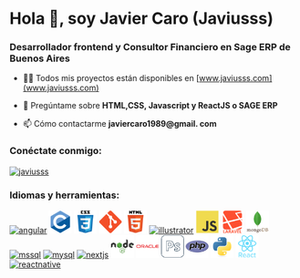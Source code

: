 <h1 align="left">Hola 👋, soy Javier Caro (Javiusss)</h1>
<h3 align="left">Desarrollador frontend y Consultor Financiero en Sage ERP de Buenos Aires</h3>

- 👨‍💻 Todos mis proyectos están disponibles en [www.javiusss.com](www.javiusss.com)

- 💬 Pregúntame sobre **HTML,CSS, Javascript y ReactJS o SAGE ERP**

- 📫 Cómo contactarme **javiercaro1989@gmail. com**

<h3 align="left">Conéctate conmigo:</h3>
<p align="left">
<a href="https://linkedin.com/in/javiusss" target="blank"><img align="center" src="https://raw.githubusercontent.com/rahuldkjain/github-profile-readme-generator/master/src/images/icons/Social/linked-in-alt.svg" alt= "javiusss" height="30" width="40" /></a>
</p>

<h3 align="left">Idiomas y herramientas:</h3>
<p align="left"> <a href="https://angular.io" target="_blank" rel="noreferrer"><img src="https://angular.io/assets/images/logos/angular/angular.svg" alt="angular" width="40" height="40"/></a> <a href="https://www.cprogramming.com/" target="_blank" rel ="noreferrer"><img src="https://raw.githubusercontent.com/devicons/devicon/master/icons/c/c-original.svg" alt="c" width="40" height="40 "/></a> <a href="https://www.w3schools.com/css/" target="_blank" rel="noreferrer"><img src="https://raw.githubusercontent.com/devicons/devicon/master/icons/css3/css3-original-wordmark.svg" alt="css3" width="40" height="40"/></a> <a href="https://git -scm.com/" target="_blank" rel="noreferrer"><img src="https://github.com/devicons/devicon/blob/master/icons/git/git-original.svg" alt="git " width="40" height="40"/></a> <a href="https://www.w3.org/html/" target="_blank" rel="noreferrer"><img src= "https://raw.githubusercontent.com/devicons/devicon/master/icons/html5/html5-original-wordmark.svg" alt="html5" width="40" height="40"/></a> <a href="https://www.adobe.com/in/products/illustrator.html" target="_blank" rel="noreferrer"><img src="https://www.vectorlogo.zone/logos/adobe_illustrator/adobe_illustrator-icon.svg" alt="illustrator" width="40" height="40"/></a> <a href="https://developer.mozilla.org/en-US/docs /Web/JavaScript" target="_blank" rel="noreferrer"><img src="https://raw.githubusercontent.com/devicons/devicon/master/icons/javascript/javascript-original.svg" alt=" javascript" width="40" height="40"/></a> <a href="https://laravel.com/" target="_blank" rel="noreferrer"><img src="https://github.com/devicons/devicon/blob/master/icons/laravel/laravel-plain-wordmark.svg" alt="laravel" width="40" height="40"/></a> <a href ="https://www.mongodb.com/" target="_blank" rel="noreferrer"><img src="https://raw.githubusercontent.com/devicons/devicon/master/icons/mongodb/mongodb-original-wordmark.svg" alt="mongodb" width="40" height="40"/></a> <a href="https://www.microsoft.com/en-us/sql-server" target="_blank " rel="noreferrer"><img src="https://www.svgrepo.com/show/303229/microsoft-sql-server-logo.svg" alt="mssql" width="40" height="40 "/></a> <a href="https://www.mysql.com/" target="_blank" rel="noreferrer"><img src="https://raw.githubusercontent.com/devicons /devicon/master/icons/mysql/mysql-original-wordmark.svg" alt="mysql" width="40" height="40"/></a> <a href="https://nextjs.org /" target="_blank" rel="noreferrer"><img src="https://cdn.worldvectorlogo.com/logos/nextjs-2.svg" alt="nextjs" width="40" height="40 "/></a> <a href="https://nodejs.org" target="_blank" rel="noreferrer"><img src="https://raw.githubusercontent.com/devicons/devicon/master/icons/nodejs/nodejs-original-wordmark.svg" alt="nodejs" width="40" height="40"/></a> <a href="https://www.oracle.com/ " target="_blank" rel="noreferrer"><img src="https://raw.githubusercontent.com/devicons/devicon/master/icons/oracle/oracle-original.svg" alt="oracle" width= "40" altura="40"/></a> <a href="https://www.photoshop.com/en" target="_blank" rel="noreferrer"><img src="https://raw.githubusercontent.com/devicons/devicon/master/icons/photoshop/photoshop-line.svg" alt="photoshop" width="40" height="40"/></a> <a href="https ://www.php.net" target="_blank" rel="noreferrer"><img src="https://raw.githubusercontent.com/devicons/devicon/master/icons/php/php-original.svg " alt="php" width="40" height="40"/></a> <a href="https://www.python.org" target="_blank" rel="noreferrer"><img src="https://raw.githubusercontent.com/devicons/devicon/master/icons/python/python-original.svg" alt="python" width="40" height="40"/></a> <a href="https://reactjs.org/" target="_blank" rel="noreferrer"><img src="https://raw.githubusercontent.com/devicons/devicon/master/icons/react/react-original-wordmark.svg" alt="react" width="40" height="40"/></a> <a href="https://reactnative.dev/" target="_blank" rel="noreferrer"><img src="https://reactnative.dev/img/header_logo.svg" alt="reactnative" width="40" height="40"/></a> </p>

